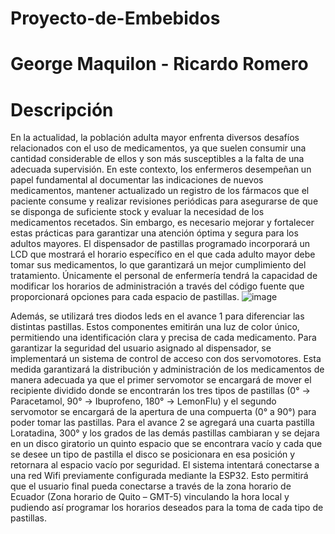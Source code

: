 # Proyecto-de-Embebidos
# George Maquilon - Ricardo Romero

# Descripción

En la actualidad, la población adulta mayor enfrenta diversos desafíos relacionados con el uso de medicamentos, ya que suelen consumir una cantidad considerable de ellos y son más susceptibles a la falta de una adecuada supervisión. En este contexto, los enfermeros desempeñan un papel fundamental al documentar las indicaciones de nuevos medicamentos, mantener actualizado un registro de los fármacos que el paciente consume y realizar revisiones periódicas para asegurarse de que se disponga de suficiente stock y evaluar la necesidad de los medicamentos recetados. Sin embargo, es necesario mejorar y fortalecer estas prácticas para garantizar una atención óptima y segura para los adultos mayores. El dispensador de pastillas programado incorporará un LCD que mostrará el horario específico en el que cada adulto mayor debe tomar sus medicamentos, lo que garantizará un mejor cumplimiento del tratamiento. Únicamente el personal de enfermería tendrá la capacidad de modificar los horarios de administración a través del código fuente que proporcionará opciones para cada espacio de pastillas.
                   ![image](https://github.com/goergito/Proyecto-de-Embebidos/assets/137368787/d5c87343-4b17-4b51-af02-b39615f9efc8)

Además, se utilizará tres diodos leds en el avance 1 para diferenciar las distintas pastillas. Estos componentes emitirán una luz de color único, permitiendo una identificación clara y precisa de cada medicamento.
Para garantizar la seguridad del usuario asignado al dispensador, se implementará un sistema de control de acceso con dos servomotores. Esta medida garantizará la distribución y administración de los medicamentos de manera adecuada ya que el primer servomotor se encargará de mover el recipiente dividido donde se encontrarán los tres tipos de pastillas (0° -> Paracetamol, 90° -> Ibuprofeno, 180° -> LemonFlu) y el segundo servomotor se encargará de la apertura de una compuerta (0° a 90°) para poder tomar las pastillas. Para el avance 2 se agregará una cuarta pastilla Loratadina, 300° y los grados de las demás pastillas cambiaran y se dejara en un disco giratorio un quinto espacio que se encontrara vacío y cada que se desee un tipo de pastilla el disco se posicionara en esa posición y retornara al espacio vacío por seguridad.
El sistema intentará conectarse a una red Wifi previamente configurada mediante la ESP32. Esto permitirá que el usuario final pueda conectarse a través de la zona horario de Ecuador (Zona horario de Quito – GMT-5) vinculando la hora local y pudiendo así programar los horarios deseados para la toma de cada tipo de pastillas.
